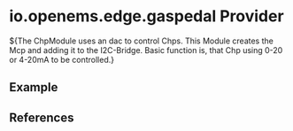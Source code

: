 # io.openems.edge.gaspedal Provider

${The ChpModule uses an dac to control Chps. This Module creates the Mcp and adding it to the I2C-Bridge.
Basic function is, that Chp using 0-20 or 4-20mA to be controlled.}

## Example

## References

